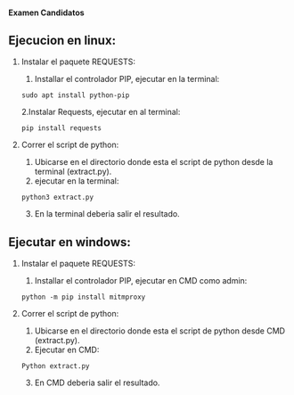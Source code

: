 #### Examen Candidatos


## Ejecucion en linux:

1. Instalar el paquete REQUESTS:
	1. Installar el controlador PIP, ejecutar en la terminal:
	```
	sudo apt install python-pip
	```
	2.Instalar Requests, ejecutar en al terminal:
	```
	pip install requests
	```

2. Correr el script de python:
	1. Ubicarse en el directorio donde esta el script de python desde la terminal (extract.py).
	2. ejecutar en la terminal:
	```
	python3 extract.py
	```
	3. En la terminal deberia salir el resultado.

## Ejecutar en windows:

1. Instalar el paquete REQUESTS:
	1. Installar el controlador PIP, ejecutar en CMD como admin:
	```
	python -m pip install mitmproxy
	```

2. Correr el script de python:
	1. Ubicarse en el directorio donde esta el script de python desde CMD (extract.py).
	2. Ejecutar en CMD:
	```
	Python extract.py
	```
	3. En CMD deberia salir el resultado.